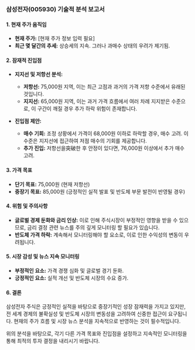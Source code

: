 ### 삼성전자(005930) 기술적 분석 보고서

#### 1. 현재 주가 움직임
- **현재 주가:** [현재 주가 정보 입력 필요]
- **최근 몇 달간의 추세:** 상승세의 지속. 그러나 과매수 상태의 우려가 제기됨.

#### 2. 잠재적 진입점
- **지지선 및 저항선 분석:**
  - **저항선:** 75,000원 지역, 이는 최근 고점과 과거의 가격 저항 수준에서 유래된 것입니다. 
  - **지지선:** 65,000원 지역, 이는 과거 가격 흐름에서 여러 차례 지지받은 수준으로, 이 구간이 깨질 경우 추가 하락 위험이 존재합니다.

- **진입점 제안:**
  - **매수 기회:** 조정 상황에서 가격이 68,000원 이하로 하락할 경우, 매수 고려. 이 수준은 지지선에 접근하여 저점 매수의 기회를 제공합니다.
  - **추가 진입:** 저항선을突破한 후 안정이 있다면, 76,000원 이상에서 추가 매수 고려.

#### 3. 가격 목표
- **단기 목표:** 75,000원 (현재 저항선)
- **중장기 목표:** 85,000원 (긍정적인 실적 발표 및 반도체 부문 발전이 반영될 경우)

#### 4. 위험 및 주의사항
- **글로벌 경제 둔화와 금리 인상:** 이로 인해 주식시장이 부정적인 영향을 받을 수 있으므로, 금리 결정 관련 뉴스를 주의 깊게 모니터링 할 필요가 있습니다.
- **반도체 가격 하락:** 계속해서 모니터링해야 할 요소로, 이로 인한 수익성의 변동이 우려됩니다.

#### 5. 시장 감성 및 뉴스 지속 모니터링
- **부정적인 요소:** 가격 경쟁 심화 및 글로벌 경기 둔화.
- **긍정적인 요소:** 실적 개선 및 반도체 시장의 수요 증가.

#### 6. 결론
삼성전자 주식은 긍정적인 실적을 바탕으로 중장기적인 성장 잠재력을 가지고 있지만, 전 세계 경제의 불확실성 및 반도체 시장의 변동성을 고려하여 신중한 접근이 요구됩니다. 현재의 주가 흐름 및 시장 뉴스 분석을 지속적으로 반영하는 것이 필수적입니다.

위의 분석을 바탕으로, 각기 다른 가격 목표와 진입점을 설정하고 지속적인 모니터링을 통해 최적의 투자 결정을 내리시기 바랍니다.
